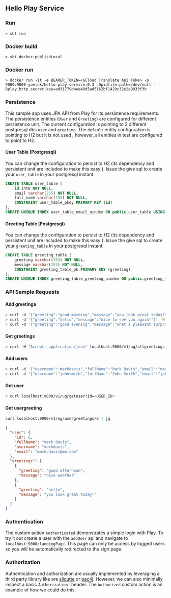 ## Hello Play Service

### Run

```
> sbt run
```

### Docker build

```
> sbt docker:publishLocal
```

### Docker run

```
> docker run -it -e BEARER_TOKEN=<GCloud Translate Api Toke> -p 9000:9000 yoeluk/hello-play-service:0.3 -Dpidfile.path=/dev/null -Dplay.http.secret.key=ad31779d4ee49d5ad5162bf1429c32e2e9933f3b
```

### Persistence

This sample app uses JPA API from Play for its persistence requirements. The persistence entities (`User` and
 `Greeting`) are configured for different persistence unit. The current configuration is pointing to 2 different
  postgresql dbs `user` and `greeting`. The `default` entity configuration is pointing to H2 but it is not used
  , however, all entities in test are configured to point to H2.

#### User Table (Postgresql)

You can change the configuration to persist to H2 (its dependency and persistent unit are included to make this easy
). Issue the give sql to create your `user_table` in your postgresql instant.

```sql
CREATE TABLE user_table (
	id int8 NOT NULL,
	email varchar(255) NOT NULL,
	full_name varchar(255) NOT NULL,
	CONSTRAINT user_table_pkey PRIMARY KEY (id)
);
CREATE UNIQUE INDEX user_table_email_uindex ON public.user_table USING btree (email);
```

#### Greeting Table (Postgresql)

You can change the configuration to persist to H2 (its dependency and persistent unit are included to make this easy
). Issue the give sql to create your `greeting_table` in your postgresql instant.

```sql
CREATE TABLE greeting_table (
	greeting varchar(255) NOT NULL,
	message varchar(255) NOT NULL,
	CONSTRAINT greeting_table_pk PRIMARY KEY (greeting)
);
CREATE UNIQUE INDEX greeting_table_greeting_uindex ON public.greeting_table USING btree (greeting);
```

### API Sample Requests

#### Add greetinga
```bash
> curl -d '{"greeting":"good morning","message":"you look great today!"}' -H "Content-Type: application/json" localhost:9000/v1/ug/addgreeting
> curl -d '{"greeting":"hello","message":"nice to see you again!"}' -H "Content-Type: application/json" localhost:9000/v1/ug/addgreeting
> curl -d '{"greeting":"good evening","message":"what a pleasant surprise!"}' -H "Content-Type: application/json" localhost:9000/v1/ug/addgreeting
```

#### Get greetings

```bash
> curl -H "Accept: application/json" localhost:9000/v1/ug/allgreetings
```

#### Add users

```bash
> curl -d '{"username":"markdavis","fullName":"Mark Davis","email":"mark.davis@me.com"}' -H "Content-Type: application/json" localhost:9000/v1/ug/adduser
> curl -d '{"username":"johnsmith","fullName":"John Smith","email":"john.smith@me.com"}' -H "Content-Type: application/json" localhost:9000/v1/ug/adduser
```

#### Get user

```bash
> curl localhost:9000/v1/ug/getuser?id=<USER_ID>
```

#### Get usergreeting

```bash
curl localhost:9000/v1/ug/usergreetings/6 | jq
```
```json
{
  "user": {
    "id": 6,
    "fullName": "mark davis",
    "username": "markdavis",
    "email": "mark.davis@me.com"
  },
  "greetings": [
    {
      "greeting": "good afternoon",
      "message": "nice weather"
    },
    {
      "greeting": "hello",
      "message": "you look great today!"
    }
  ]
}
```

### Authentication

The custom action `Authenticated` demonstrates a simple login with Play. To try it out create a user with the
 `addUser` api and navigate to `localhost:9000/landingPage`. This page can only be access by logged users so you will
  be automatically redirected to the sign page.
  
### Authorization

Authentication and authorization are usually implemented by leveraging a third party library like are [siloutte](https://www.silhouette.rocks/v4.0) 
or [pac4j](https://github.com/pac4j/play-pac4j). However, we can also minimally inspect a basic `Authorization
` header. The `Authorized` custom action is an example of how we could do this.

### 